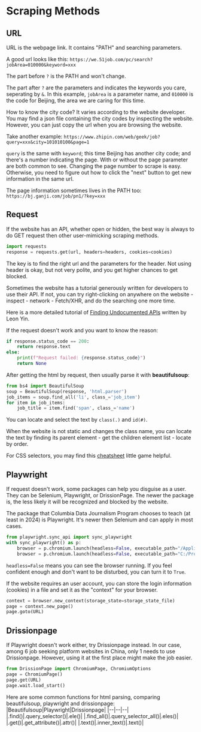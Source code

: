 # Scraping Methods

## URL
URL is the webpage link. It contains "PATH" and searching parameters.

A good url looks like this:
`https://we.51job.com/pc/search?jobArea=010000&keyword=xxx`

The part before `?` is the PATH and won't change.

The part after `?` are the parameters and indicates the keywords you care, seperating by `&`. In this example, `jobArea` is a parameter name, and `010000` is the code for Beijing, the area we are caring for this time. 

How to know the city code? It varies according to the website developer. You may find a json file containing the city codes by inspecting the website. However, you can just copy the url when you are browsing the website.

Take another example:
`https://www.zhipin.com/web/geek/job?query=xxx&city=101010100&page=1`

`query` is the same with `keyword`; this time Beijing has another city code; and there's a number indicating the page. With or without the page parameter are both common to see. Changing the page number to scrape is easy. Otherwise, you need to figure out how to click the "next" button to get new information in the same url.

The page information sometimes lives in the PATH too:
`https://bj.ganji.com/job/pn1/?key=xxx`

## Request
If the website has an API, whether open or hidden, the best way is always to do GET request then other user-mimicking scraping methods.
```python
import requests
response = requests.get(url, headers=headers, cookies=cookies)
```
The key is to find the right url and the parameters for the header. Not using header is okay, but not very polite, and you get higher chances to get blocked.

Sometimes the website has a tutorial generously written for developers to use their API. If not, you can try right-clicking on anywhere on the website - inspect - network - Fetch/XHR, and do the searching one more time.  

Here is a more detailed tutorial of [Finding Undocumented APIs](https://inspectelement.org/apis.html) written by Leon Yin.

If the request doesn't work and you want to know the reason:
```python
if response.status_code == 200:
    return response.text
else:
    print(f"Request failed: {response.status_code}")
    return None
```

After getting the html by request, then usually parse it with **beautifulsoup**:
```python
from bs4 import BeautifulSoup
soup = BeautifulSoup(response, 'html.parser')
job_items = soup.find_all('li', class_='job_item')
for item in job_items:
    job_title = item.find('span', class_='name')
```

You can locate and select the text by `class(.)` and `id(#)`. 

When the website is not static and changes the class name, you can locate the text by finding its parent element - get the children element list - locate by order.

For CSS selectors, you may find this [cheatsheet](https://frontend30.com/css-selectors-cheatsheet/) little game helpful.

## Playwright
If request doesn't work, some packages can help you disguise as a user. They can be Selenium, Playwright, or DrissionPage. The newer the package is, the less likely it will be recognized and blocked by the website.

The package that Columbia Data Journalism Program chooses to teach (at least in 2024) is Playwright. It's newer then Selenium and can apply in most cases.

```python
from playwright.sync_api import sync_playwright
with sync_playwright() as p:
    browser = p.chromium.launch(headless=False, executable_path="/Applications/Google Chrome.app/Contents/MacOS/Google Chrome",args=["--mute-audio"]) # for Mac, or find your own path for the browser
    browser = p.chromium.launch(headless=False, executable_path="C:/Program Files (x86)/Microsoft/Edge/Application/msedge.exe",args=["--headless=new","--mute-audio"]) # for Windows
```

`headless=False` means you can see the browser running. If you feel confident enough and don't want to be disturbed, you can turn it to `True`. 

If the website requires an user account, you can store the login information (cookies) in a file and set it as the "context" for your browser.

```python
context = browser.new_context(storage_state=storage_state_file)
page = context.new_page()
page.goto(URL)
```

## Drissionpage
If Playwright doesn't work either, try Drissionpage instead. In our case, among 6 job seeking platform websites in China, only 1 needs to use Drissionpage. However, using it at the first place might make the job easier.

```python
from DrissionPage import ChromiumPage, ChromiumOptions
page = ChromiumPage()
page.get(URL)
page.wait.load_start()
```

Here are some common functions for html parsing, comparing beautifulsoup, playwright and drissionpage:
|Beautifulsoup|Playwright|Drissionpage|
|--|--|--|
|.find()|.query_selector()|.ele()|
|.find_all()|.query_selector_all()|.eles()|
|.get()|.get_attribute()|.attr()|
|.text()|.inner_text()|.text()|